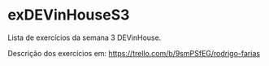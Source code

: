 # exDEVinHouseS3
Lista de exercícios da semana 3 DEVinHouse.

Descrição dos exercícios em:
https://trello.com/b/9smPSfEG/rodrigo-farias
